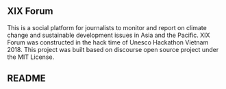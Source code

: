 ## XIX Forum
This is a social platform for journalists to monitor and report on climate change and sustainable development issues in Asia and the Pacific. XIX Forum was constructed in the hack time of Unesco Hackathon Vietnam 2018. This project was built based on discourse open source project under the MIT License.
## README